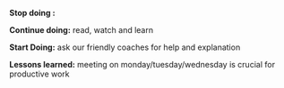 
**Stop doing :** 

**Continue doing:** read, watch and learn

**Start Doing:** ask our friendly coaches for help and explanation 

**Lessons learned:** meeting on monday/tuesday/wednesday is crucial for productive work
